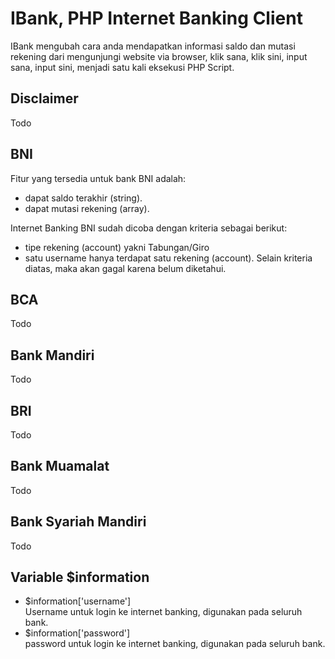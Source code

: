 IBank, PHP Internet Banking Client
==================================

IBank mengubah cara anda mendapatkan informasi saldo dan mutasi rekening
dari mengunjungi website via browser, klik sana, klik sini, input sana,
input sini, menjadi satu kali eksekusi PHP Script.

## Disclaimer

Todo

## BNI

Fitur yang tersedia untuk bank BNI adalah:
 - dapat saldo terakhir (string).
 - dapat mutasi rekening (array).

Internet Banking BNI sudah dicoba dengan kriteria sebagai berikut:
 - tipe rekening (account) yakni Tabungan/Giro
 - satu username hanya terdapat satu rekening (account).
Selain kriteria diatas, maka akan gagal karena belum diketahui.


## BCA

Todo

## Bank Mandiri

Todo

## BRI

Todo

## Bank Muamalat

Todo

## Bank Syariah Mandiri

Todo


## Variable $information

- $information['username']  
  Username untuk login ke internet banking, digunakan pada seluruh bank.  
- $information['password']  
  password untuk login ke internet banking, digunakan pada seluruh bank.  
  


